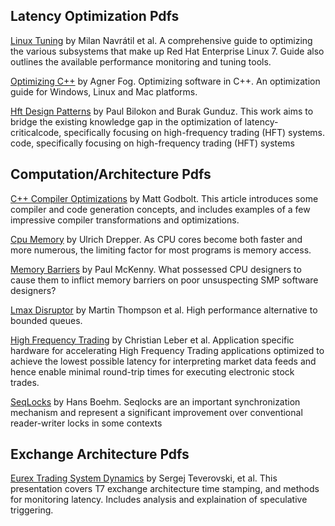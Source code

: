 ## Latency Optimization Pdfs

[Linux Tuning](https://github.com/Open-Markets-Initiative/latency-reference/blob/master/pdfs/linux-tunning.pdf) by Milan Navrátil et al.  A comprehensive guide to optimizing the various subsystems that make up Red Hat Enterprise Linux 7. Guide also outlines the available performance monitoring and tuning tools.

[Optimizing C++](https://github.com/Open-Markets-Initiative/latency-reference/blob/master/pdfs/optimizing-cpp.pdf) by Agner Fog. Optimizing software in C++. An optimization guide for Windows, Linux and Mac platforms.
 
[Hft Design Patterns](https://github.com/Open-Markets-Initiative/omi-low-latency-reference/blob/main/pdfs/hft-design-patterns.pdf) by Paul Bilokon and Burak Gunduz. This work aims to bridge the existing knowledge gap in the optimization of latency-criticalcode, specifically focusing on high-frequency trading (HFT) systems.
 code, specifically focusing on high-frequency trading (HFT) systems
 
## Computation/Architecture Pdfs
 
[C++ Compiler Optimizations](https://github.com/Open-Markets-Initiative/latency-reference/blob/master/pdfs/optimizations-in-cpp-compiler.pdf) by Matt Godbolt.  This article introduces some compiler and code generation concepts, and includes examples of a few impressive compiler transformations and optimizations.

[Cpu Memory](https://github.com/Open-Markets-Initiative/latency-reference/blob/master/pdfs/cpu-memory.pdf) by Ulrich Drepper.  As CPU cores become both faster and more numerous, the limiting factor for most programs is memory access.

[Memory Barriers](https://github.com/Open-Markets-Initiative/latency-reference/blob/master/pdfs/memory-barriers.pdf) by Paul McKenny.  What possessed CPU designers to cause them to inflict memory barriers on poor unsuspecting SMP software designers?

[Lmax Disruptor](https://github.com/Open-Markets-Initiative/latency-reference/blob/master/pdfs/lmax-disruptor.pdf) by Martin Thompson et al.  High performance alternative to bounded queues.

[High Frequency Trading](https://github.com/Open-Markets-Initiative/latency-reference/blob/master/pdfs/high-frequency-trading.pdf) by Christian Leber et al.  Application specific hardware for accelerating High Frequency Trading applications optimized to achieve the lowest possible latency for interpreting market data feeds and hence enable minimal round-trip times for executing electronic stock trades.

[SeqLocks](https://github.com/Open-Markets-Initiative/latency-reference/blob/master/pdfs/seq-locks.pdf) by Hans Boehm.  Seqlocks are an important synchronization mechanism and represent a significant improvement over
conventional reader-writer locks in some contexts

## Exchange Architecture Pdfs

[Eurex Trading System Dynamics](https://github.com/Open-Markets-Initiative/latency-reference/blob/master/pdfs/eurex-trading-system-dynamics.pdf) by Sergej Teverovski, et al.  This presentation covers T7 exchange architecture time stamping, and methods for monitoring latency.  Includes analysis and explaination of speculative triggering.

